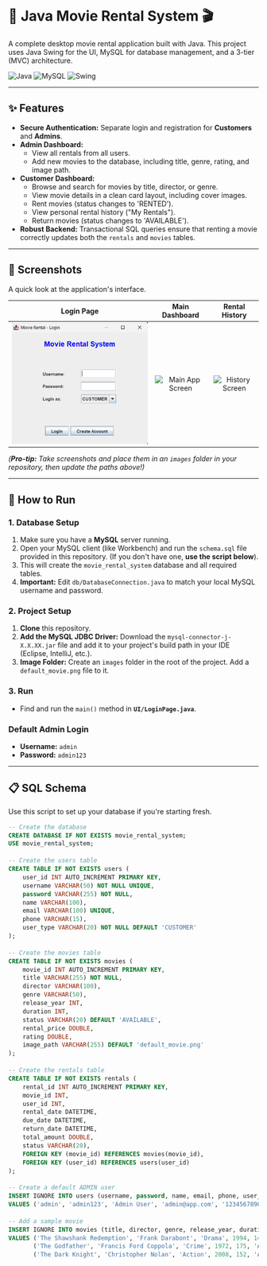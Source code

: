 # 🍿 Java Movie Rental System 🎬

A complete desktop movie rental application built with Java. This project uses Java Swing for the UI, MySQL for database management, and a 3-tier (MVC) architecture.

![Java](https://img.shields.io/badge/Java-11%2B-ED8B00?style=for-the-badge&logo=java)
![MySQL](https://img.shields.io/badge/MySQL-8.0-4479A1?style=for-the-badge&logo=mysql&logoColor=white)
![Swing](https://img.shields.io/badge/Java_Swing-UI-30A96B?style=for-the-badge&logo=data:image/png;base64,iVBORw0KGgoAAAANSUhEUgAAABAAAAAQCAYAAAAf8/9hAAAAAXNSR0IArs4c6QAAARVJREFUOE/Fk79qg0AYxV/fE1EYBGmNIoJXiCAKDsEmdPBKxJ1bB1dx8gIuHkUHx2JwcAmiYxG8gj25gIuVUqCIH+3y5l2WOfN933c/DBCSn7yP51EwzT8XElL+FwBqGgYdF8B+BVCG8S/sRqAAYBfABwBfAHYAnAA4ANTQePPECbQBgA/gNwGgBwB+gHMBVIBWq0G73QYgGo2K8Hw+h8PhwNPpBDabDcZisHAY/+u+728gCGJxnhcMBoNKpRLS6TSKoxhmj/sC+Ww2GyQSiSgWi6B/gL/cH9VqFeB0OiEUCkGlUoHT6QRarRYymQx2u100Gg18Pt/mD+B1YV0Vw+l0QlEUoVqtorquQBAEVFUVz/O0Wq1im7ZtMxuBOQFf3mHwG8/DUAAAAABJRU5ErkJggg==)

---

## ✨ Features

* **Secure Authentication:** Separate login and registration for **Customers** and **Admins**.
* **Admin Dashboard:**
    * View all rentals from all users.
    * Add new movies to the database, including title, genre, rating, and image path.
* **Customer Dashboard:**
    * Browse and search for movies by title, director, or genre.
    * View movie details in a clean card layout, including cover images.
    * Rent movies (status changes to 'RENTED').
    * View personal rental history ("My Rentals").
    * Return movies (status changes to 'AVAILABLE').
* **Robust Backend:** Transactional SQL queries ensure that renting a movie correctly updates both the `rentals` and `movies` tables.

---

## 📸 Screenshots

A quick look at the application's interface.

| Login Page | Main Dashboard | Rental History |
| :---: | :---: | :---: |
| ![Login Screen](MovieRentalSystem/images/login.png) | ![Main App Screen](images/login.png) | ![History Screen](images/.png) |

*(**Pro-tip:** Take screenshots and place them in an `images` folder in your repository, then update the paths above!)*

---

## 🚀 How to Run

### 1. Database Setup
1.  Make sure you have a **MySQL** server running.
2.  Open your MySQL client (like Workbench) and run the `schema.sql` file provided in this repository. (If you don't have one, **use the script below**).
3.  This will create the `movie_rental_system` database and all required tables.
4.  **Important:** Edit `db/DatabaseConnection.java` to match your local MySQL username and password.

### 2. Project Setup
1.  **Clone** this repository.
2.  **Add the MySQL JDBC Driver:** Download the `mysql-connector-j-X.X.XX.jar` file and add it to your project's build path in your IDE (Eclipse, IntelliJ, etc.).
3.  **Image Folder:** Create an `images` folder in the root of the project. Add a `default_movie.png` file to it.

### 3. Run
* Find and run the `main()` method in **`UI/LoginPage.java`**.

### Default Admin Login
* **Username:** `admin`
* **Password:** `admin123`

---

## 📋 SQL Schema

Use this script to set up your database if you're starting fresh.

```sql
-- Create the database
CREATE DATABASE IF NOT EXISTS movie_rental_system;
USE movie_rental_system;

-- Create the users table
CREATE TABLE IF NOT EXISTS users (
    user_id INT AUTO_INCREMENT PRIMARY KEY,
    username VARCHAR(50) NOT NULL UNIQUE,
    password VARCHAR(255) NOT NULL,
    name VARCHAR(100),
    email VARCHAR(100) UNIQUE,
    phone VARCHAR(15),
    user_type VARCHAR(20) NOT NULL DEFAULT 'CUSTOMER'
);

-- Create the movies table
CREATE TABLE IF NOT EXISTS movies (
    movie_id INT AUTO_INCREMENT PRIMARY KEY,
    title VARCHAR(255) NOT NULL,
    director VARCHAR(100),
    genre VARCHAR(50),
    release_year INT,
    duration INT,
    status VARCHAR(20) DEFAULT 'AVAILABLE',
    rental_price DOUBLE,
    rating DOUBLE,
    image_path VARCHAR(255) DEFAULT 'default_movie.png'
);

-- Create the rentals table
CREATE TABLE IF NOT EXISTS rentals (
    rental_id INT AUTO_INCREMENT PRIMARY KEY,
    movie_id INT,
    user_id INT,
    rental_date DATETIME,
    due_date DATETIME,
    return_date DATETIME,
    total_amount DOUBLE,
    status VARCHAR(20),
    FOREIGN KEY (movie_id) REFERENCES movies(movie_id),
    FOREIGN KEY (user_id) REFERENCES users(user_id)
);

-- Create a default ADMIN user
INSERT IGNORE INTO users (username, password, name, email, phone, user_type)
VALUES ('admin', 'admin123', 'Admin User', 'admin@app.com', '1234567890', 'ADMIN');

-- Add a sample movie
INSERT IGNORE INTO movies (title, director, genre, release_year, duration, status, rental_price, rating, image_path)
VALUES ('The Shawshank Redemption', 'Frank Darabont', 'Drama', 1994, 142, 'AVAILABLE', 3.99, 5.0, 'default_movie.png'),
       ('The Godfather', 'Francis Ford Coppola', 'Crime', 1972, 175, 'AVAILABLE', 4.50, 4.9, 'default_movie.png'),
       ('The Dark Knight', 'Christopher Nolan', 'Action', 2008, 152, 'AVAILABLE', 4.99, 4.8, 'default_movie.png');
```
